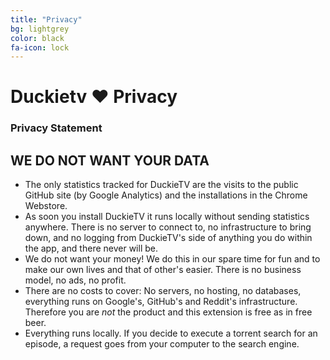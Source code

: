 ```yaml
---
title: "Privacy"
bg: lightgrey
color: black
fa-icon: lock
---
```


# Duckietv ♥ Privacy

### Privacy Statement

## WE DO NOT WANT YOUR DATA

* The only statistics tracked for DuckieTV are the visits to the public GitHub site (by Google Analytics) and the installations in the Chrome Webstore.
* As soon you install DuckieTV it runs locally without sending statistics anywhere. There is no server to connect to, no infrastructure to bring down, and no logging from DuckieTV's side of anything you do within the app, and there never will be.
* We do not want your money! We do this in our spare time for fun and to make our own lives and that of other's easier. There is no business model, no ads, no profit.
* There are no costs to cover: No servers, no hosting, no databases, everything runs on Google's, GitHub's and Reddit's infrastructure. Therefore you are *not* the product and this extension is free as in free beer.
* Everything runs locally. If you decide to execute a torrent search for an episode, a request goes from your computer to the search engine.
